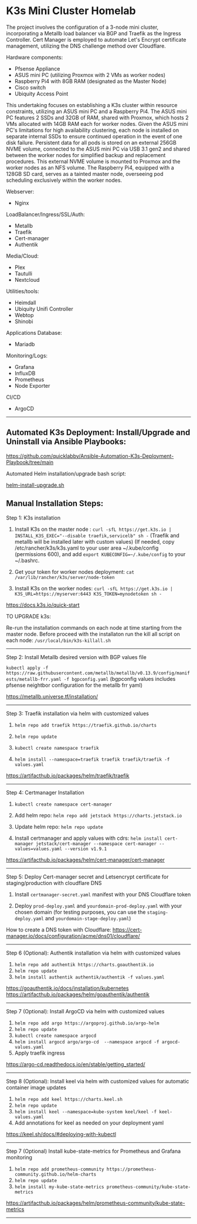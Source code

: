# K3s Mini Cluster Homelab
The project involves the configuration of a 3-node mini cluster, incorporating a Metallb load balancer via BGP and Traefik as the Ingress Controller. Cert Manager is employed to automate Let's Encrypt certificate management, utilizing the DNS challenge method over Cloudflare.

Hardware components:

- Pfsense Appliance
- ASUS mini PC (utilizing Proxmox with 2 VMs as worker nodes)
- Raspberry Pi4 with 8GB RAM (designated as the Master Node)
- Cisco switch
- Ubiquity Access Point

This undertaking focuses on establishing a K3s cluster within resource constraints, utilizing an ASUS mini PC and a Raspberry Pi4. The ASUS mini PC features 2 SSDs and 32GB of RAM, shared with Proxmox, which hosts 2 VMs allocated with 14GB RAM each for worker nodes. Given the ASUS mini PC's limitations for high availability clustering, each node is installed on separate internal SSDs to ensure continued operation in the event of one disk failure. Persistent data for all pods is stored on an external 256GB NVME volume, connected to the ASUS mini PC via USB 3.1 gen2 and shared between the worker nodes for simplified backup and replacement procedures. This external NVME volume is mounted to Proxmox and the worker nodes as an NFS volume. The Raspberry Pi4, equipped with a 128GB SD card, serves as a tainted master node, overseeing pod scheduling exclusively within the worker nodes.

Webserver:
- Nginx

LoadBalancer/Ingress/SSL/Auth:
- Metallb
- Traefik
- Cert-manager 
- Authentik

Media/Cloud:
- Plex
- Tautulli
- Nextcloud

Utilities/tools:
- Heimdall 
- Ubiquity Unifi Controller
- Webtop
- Shinobi 

Applications Database:
- Mariadb

Monitoring/Logs:
- Grafana
- InfluxDB
- Prometheus
- Node Exporter

CI/CD
- ArgoCD

----------------------------

## Automated K3s Deployment: Install/Upgrade and Uninstall via Ansible Playbooks:

https://github.com/quicklabby/Ansible-Automation-K3s-Deployment-Playbook/tree/main

Automated Helm installation/upgrade bash script:

[helm-install-upgrade.sh](https://github.com/quicklabby/kubernetes/blob/main/helm-install-upgrade.sh)

## Manual Installation Steps:

Step 1:
  K3s installation

1. Install K3s on the master node :
```curl -sfL https://get.k3s.io | INSTALL_K3S_EXEC="--disable traefik,servicelb" sh -```  (Traefik and metallb will be installed later with custom values)
(If needed, copy /etc/rancher/k3s/k3s.yaml to your user area ~/.kube/config (permissions 600), and add ```export KUBECONFIG=~/.kube/config``` to your ~/.bashrc.

2. Get your token for worker nodes deployment:
```cat /var/lib/rancher/k3s/server/node-token```

3. Install K3s on the worker nodes:
```curl -sfL https://get.k3s.io | K3S_URL=https://myserver:6443 K3S_TOKEN=mynodetoken sh -```

https://docs.k3s.io/quick-start

TO UPGRADE k3s:

Re-run the installation commands on each node at time starting from the master node. Before proceed with the installaton run the kill all script on each node:
```/usr/local/bin/k3s-killall.sh```

----------------------------

Step 2:
   Install Metallb desired version with BGP values file 

```kubectl apply -f https://raw.githubusercontent.com/metallb/metallb/v0.13.9/config/manifests/metallb-frr.yaml -f bgpconfig.yaml```
(bgpconfig values includes pfsense neightbor configuration for the metallb frr yaml)

https://metallb.universe.tf/installation/

----------------------------

Step 3:
   Traefik installation via helm with customized values

1. ```helm repo add traefik https://traefik.github.io/charts```

2. ```helm repo update``` 

3. ```kubectl create namespace traefik```

4. ```helm install --namespace=traefik traefik traefik/traefik -f values.yaml``` 
   
https://artifacthub.io/packages/helm/traefik/traefik

----------------------------

Step 4:
   Certmanager Installation

1. ```kubectl create namespace cert-manager```

2. Add helm repo:
```helm repo add jetstack https://charts.jetstack.io```

3. Update helm repo:
```helm repo update```

4. Install certmanager and apply values with cdrs:
```helm install cert-manager jetstack/cert-manager --namespace cert-manager --values=values.yaml --version v1.9.1```

https://artifacthub.io/packages/helm/cert-manager/cert-manager

----------------------------

Step 5:
   Deploy Cert-manager secret and Letsencrypt certificate for staging/production with cloudflare DNS
   
1. Install ```certmanager-secret.yaml``` manifest with your DNS Cloudflare token

2. Deploy  ```prod-deploy.yaml``` and ```yourdomain-prod-deploy.yaml``` with your chosen domain (for testing purposes, you can use the ```staging-deploy.yaml``` and ```yourdomain-stage-deploy.yaml```)

How to create a DNS token with Cloudflare: 
https://cert-manager.io/docs/configuration/acme/dns01/cloudflare/

----------------------------

Step 6 (Optional):
   Authentik installation via helm with customized values

1. ```helm repo add authentik https://charts.goauthentik.io```
2. ```helm repo update```
3. ```helm install authentik authentik/authentik -f values.yaml```

https://goauthentik.io/docs/installation/kubernetes
https://artifacthub.io/packages/helm/goauthentik/authentik

----------------------------

Step 7 (Optional):
   Install ArgoCD via helm with customized values
   
1. ```helm repo add argo https://argoproj.github.io/argo-helm```
2. ```helm repo update```
3. ```kubectl create namespace argocd```
4. ```helm install argocd argo/argo-cd  --namespace argocd -f argocd-values.yaml```
5. Apply traefik ingress

https://argo-cd.readthedocs.io/en/stable/getting_started/

----------------------------

Step 8 (Optional):
   Install keel via helm with customized values for automatic container image updates
   
1. ```helm repo add keel https://charts.keel.sh ```
2. ```helm repo update```
3. ```helm install keel --namespace=kube-system keel/keel -f keel-values.yaml```
4. Add annotations for keel as needed on your deployment yaml

https://keel.sh/docs/#deploying-with-kubectl

----------------------------

Step 7 (Optional)
   Install kube-state-metrics for Prometheus and Grafana monitoring
   
1. ```helm repo add prometheus-community https://prometheus-community.github.io/helm-charts ```
2. ```helm repo update```
3. ```helm install my-kube-state-metrics prometheus-community/kube-state-metrics```

https://artifacthub.io/packages/helm/prometheus-community/kube-state-metrics

----------------------------
